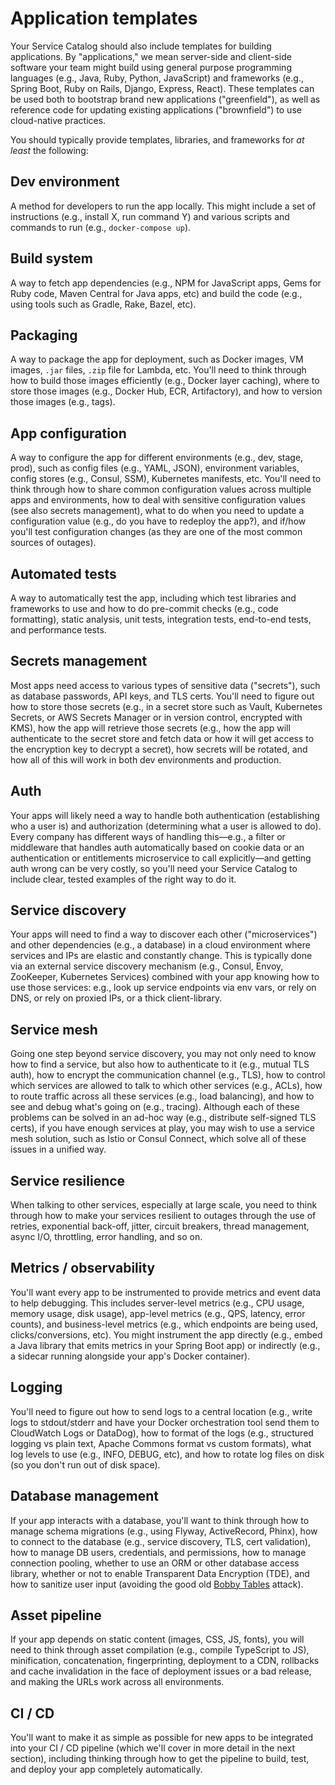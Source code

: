 # Application templates

Your Service Catalog should also include templates for building applications. By "applications," we mean server-side
and client-side software your team might build using general purpose programming languages (e.g., Java, Ruby, Python,
JavaScript) and frameworks (e.g., Spring Boot, Ruby on Rails, Django, Express, React). These templates can be used both
to bootstrap brand new applications ("greenfield"), as well as reference code for updating existing applications
("brownfield") to use cloud-native practices.

You should typically provide templates, libraries, and frameworks for *at least* the following:

## Dev environment

A method for developers to run the app locally. This might include a set of instructions (e.g., install X, run command Y) and various scripts and commands to run (e.g., `docker-compose up`).

## Build system

A way to fetch app dependencies (e.g., NPM for JavaScript apps, Gems for Ruby code, Maven Central for Java apps, etc) and build the code (e.g., using tools such as Gradle, Rake, Bazel, etc).

## Packaging

A way to package the app for deployment, such as Docker images, VM images, `.jar` files, `.zip` file for Lambda, etc. You'll need to think through how to build those images efficiently (e.g., Docker layer caching), where to store those images (e.g., Docker Hub, ECR, Artifactory), and how to version those images (e.g., tags).

## App configuration

A way to configure the app for different environments (e.g., dev, stage, prod), such as config files (e.g., YAML, JSON), environment variables, config stores (e.g., Consul, SSM), Kubernetes manifests, etc. You'll need to think through how to share common configuration values across multiple apps and environments, how to deal with sensitive configuration values (see also secrets management), what to do when you need to update a configuration value (e.g., do you have to redeploy the app?), and if/how you'll test configuration changes (as they are one of the most common sources of outages).

## Automated tests

A way to automatically test the app, including which test libraries and frameworks to use and how to do pre-commit checks (e.g., code formatting), static analysis, unit tests, integration tests, end-to-end tests, and performance tests.

## Secrets management

Most apps need access to various types of sensitive data ("secrets"), such as database passwords, API keys, and TLS certs. You'll need to figure out how to store those secrets (e.g., in a secret store such as Vault, Kubernetes Secrets, or AWS Secrets Manager or in version control, encrypted with KMS), how the app will retrieve those secrets (e.g., how the app will authenticate to the secret store and fetch data or how it will get access to the encryption key to decrypt a secret), how secrets will be rotated, and how all of this will work in both dev environments and production.

## Auth

Your apps will likely need a way to handle both authentication (establishing who a user is) and authorization (determining what a user is allowed to do). Every company has different ways of handling this—e.g., a filter or middleware that handles auth automatically based on cookie data or an authentication or entitlements microservice to call explicitly—and getting auth wrong can be very costly, so you'll need your Service Catalog to include clear, tested examples of the right way to do it.

## Service discovery

Your apps will need to find a way to discover each other ("microservices") and other dependencies (e.g., a database) in a cloud environment where services and IPs are elastic and constantly change. This is typically done via an external service discovery mechanism (e.g., Consul, Envoy, ZooKeeper, Kubernetes Services) combined with your app knowing how to use those services: e.g., look up service endpoints via env vars, or rely on DNS, or rely on proxied IPs, or a thick client-library.

## Service mesh

Going one step beyond service discovery, you may not only need to know how to find a service, but also how to authenticate to it (e.g., mutual TLS auth), how to encrypt the communication channel (e.g., TLS), how to control which services are allowed to talk to which other services (e.g., ACLs), how to route traffic across all these services (e.g., load balancing), and how to see and debug what's going on (e.g., tracing). Although each of these problems can be solved in an ad-hoc way (e.g., distribute self-signed TLS certs), if you have enough services at play, you may wish to use a service mesh solution, such as Istio or Consul Connect, which solve all of these issues in a unified way.

## Service resilience

When talking to other services, especially at large scale, you need to think through how to make your services resilient to outages through the use of retries, exponential back-off, jitter, circuit breakers, thread management, async I/O, throttling, error handling, and so on.

## Metrics / observability

You'll want every app to be instrumented to provide metrics and event data to help debugging. This includes server-level metrics (e.g., CPU usage, memory usage, disk usage), app-level metrics (e.g., QPS, latency, error counts), and business-level metrics (e.g., which endpoints are being used, clicks/conversions, etc). You might instrument the app directly (e.g., embed a Java library that emits metrics in your Spring Boot app) or indirectly (e.g., a sidecar running alongside your app's Docker container).

## Logging

You'll need to figure out how to send logs to a central location (e.g., write logs to stdout/stderr and have your Docker orchestration tool send them to CloudWatch Logs or DataDog), how to format of the logs (e.g., structured logging vs plain text, Apache Commons format vs custom formats), what log levels to use (e.g., INFO, DEBUG, etc), and how to rotate log files on disk (so you don't run out of disk space).

## Database management

If your app interacts with a database, you'll want to think through how to manage schema migrations (e.g., using Flyway, ActiveRecord, Phinx), how to connect to the database (e.g., service discovery, TLS, cert validation), how to manage DB users, credentials, and permissions, how to manage connection pooling, whether to use an ORM or other database access library, whether or not to enable Transparent Data Encryption (TDE), and how to sanitize user input (avoiding the good old [Bobby Tables](https://xkcd.com/327/) attack).

## Asset pipeline

If your app depends on static content (images, CSS, JS, fonts), you will need to think through asset compilation (e.g., compile TypeScript to JS), minification, concatenation, fingerprinting, deployment to a CDN, rollbacks and cache invalidation in the face of deployment issues or a bad release, and making the URLs work across all environments.

## CI / CD

You'll want to make it as simple as possible for new apps to be integrated into your CI / CD pipeline (which we'll cover in more detail in the next section), including thinking through how to get the pipeline to build, test, and deploy your app completely automatically.




<!-- ##DOCS-SOURCER-START
{"sourcePlugin":"local-copier","hash":"8fe39d263edd56aa3da7b053063169eb"}
##DOCS-SOURCER-END -->
